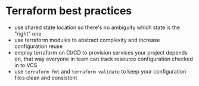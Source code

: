 # Terraform best practices

- use shared state location so there's no ambiguity which state is the "right" one
- use terraform modules to abstract complexity and increase configuration reuse
- employ terraform on CI/CD to provision services your project depends on, that way everyone in team can track resource configuration checked in to VCS
- use `terraform fmt` and `terraform validate` to keep your configuration files clean and consistent
